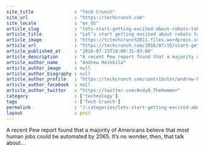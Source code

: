 ```yaml
---
site_title               : "Tech Crunch"
site_url                 : "https://techcrunch.com"
site_locale              : "en_US"
article_slug             : "lets-start-getting-excited-about-robots-taking-our-jobs"
article_title            : "Let’s start getting excited about robots taking our jobs"
article_image            : "https://tctechcrunch2011.files.wordpress.com/2016/07/gettyimages-547451347.jpg?w=764&h=400&crop=1"
article_url              : "https://techcrunch.com/2016/07/15/start-getting-excited-about-robots-taking-our-jobs/"
article_published_at     : "2016-07-15T18:00:31-03:00"
article_description      : "A recent Pew report found that a majority of Americans believe that most human jobs could be automated by 2065. It’s no wonder, then, that talk about..."
article_author_name      : "Andrew Heikkila"
article_author_image     : null
article_author_biography : null
article_author_profile   : "https://techcrunch.com/contributor/andrew-heikkila/"
article_author_facebook  : null
article_author_twitter   : "https://twitter.com/AndyO_TheHammer"
category                 : ['technology']
tags                     : ['Tech Crunch']
permalink                : "/:categories/lets-start-getting-excited-about-robots-taking-our-jobs/"
layout                   : post
---
```


A recent Pew report found that a majority of Americans believe that most human jobs could be automated by 2065. It’s no wonder, then, that talk about...
